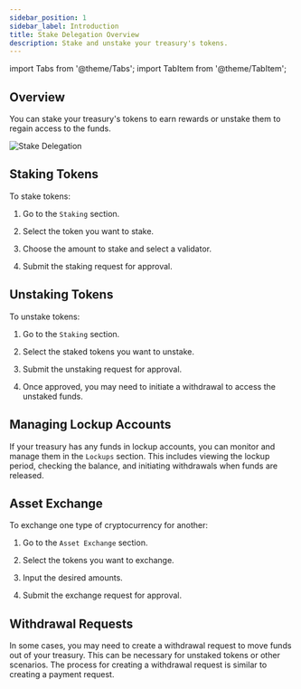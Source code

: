 ```yaml
---
sidebar_position: 1
sidebar_label: Introduction
title: Stake Delegation Overview
description: Stake and unstake your treasury's tokens.
---
```

import Tabs from '@theme/Tabs';
import TabItem from '@theme/TabItem';

## Overview

You can stake your treasury's tokens to earn rewards or unstake them to regain access to the funds.

![Stake Delegation](/img/screens/stake.png)

## Staking Tokens

To stake tokens:
    
1.  Go to the `Staking` section.
    
2.  Select the token you want to stake.
    
3.  Choose the amount to stake and select a validator.
    
4.  Submit the staking request for approval.
    

## Unstaking Tokens

To unstake tokens:

1.  Go to the `Staking` section.
    
2.  Select the staked tokens you want to unstake.
    
3.  Submit the unstaking request for approval.
    
4.  Once approved, you may need to initiate a withdrawal to access the unstaked funds.
    

## Managing Lockup Accounts

If your treasury has any funds in lockup accounts, you can monitor and manage them in the `Lockups` section. This includes viewing the lockup period, checking the balance, and initiating withdrawals when funds are released.

## Asset Exchange

To exchange one type of cryptocurrency for another:

1.  Go to the `Asset Exchange` section.
    
2.  Select the tokens you want to exchange.
    
3.  Input the desired amounts.
    
4.  Submit the exchange request for approval.
    

## Withdrawal Requests

In some cases, you may need to create a withdrawal request to move funds out of your treasury. This can be necessary for unstaked tokens or other scenarios. The process for creating a withdrawal request is similar to creating a payment request.

